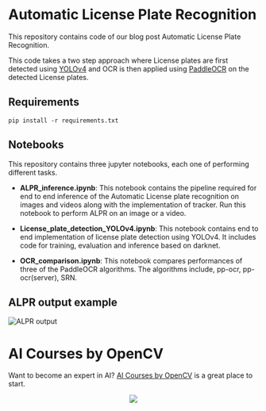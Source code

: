 # Automatic License Plate Recognition

This repository contains code of our blog post Automatic License Plate Recognition. 

This code takes a two step approach where License plates are first detected using [YOLOv4](https://github.com/AlexeyAB/darknet) and OCR is then applied using [PaddleOCR](https://github.com/PaddlePaddle/PaddleOCR) on the detected License plates.

## Requirements
```
pip install -r requirements.txt
```
## Notebooks
This repository contains three jupyter notebooks, each one of performing different tasks.

- **ALPR_inference.ipynb**: This notebook contains the pipeline required for end to end inference of the Automatic License plate recognition on images and videos along with the implementation of tracker. Run this notebook to perform ALPR on an image or a video.

- **License_plate_detection_YOLOv4.ipynb**: This notebook contains end to end implementation of license plate detection using YOLOv4. It includes code for training, evaluation and inference based on darknet.

- **OCR_comparison.ipynb**: This notebook compares performances of three of the PaddleOCR algorithms. The algorithms include, pp-ocr, pp-ocr(server), SRN.

## ALPR output example

![ALPR output](https://user-images.githubusercontent.com/64148610/158340552-bf0fadef-0019-481d-bdce-010f3c5ecff7.gif)

# AI Courses by OpenCV

Want to become an expert in AI? [AI Courses by OpenCV](https://opencv.org/courses/) is a great place to start. 

<a href="https://opencv.org/courses/">
<p align="center"> 
<img src="https://www.learnopencv.com/wp-content/uploads/2020/04/AI-Courses-By-OpenCV-Github.png">
</p>
</a>
